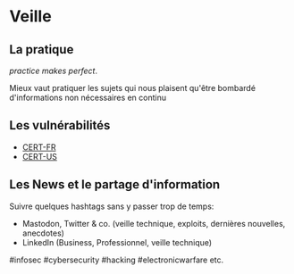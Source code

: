 # Veille

## La pratique

*practice makes perfect*. 

Mieux vaut pratiquer les sujets qui nous plaisent qu'être bombardé d'informations non nécessaires en continu

## Les vulnérabilités

* [CERT-FR](https://www.cert.ssi.gouv.fr/)
* [CERT-US](https://www.cisa.gov/uscert/ncas)

## Les News et le partage d'information

Suivre quelques hashtags sans y passer trop de temps:

* Mastodon, Twitter & co. (veille technique, exploits, dernières nouvelles, anecdotes)
* LinkedIn (Business, Professionnel, veille technique)

#infosec
#cybersecurity
#hacking
#electronicwarfare
etc.
